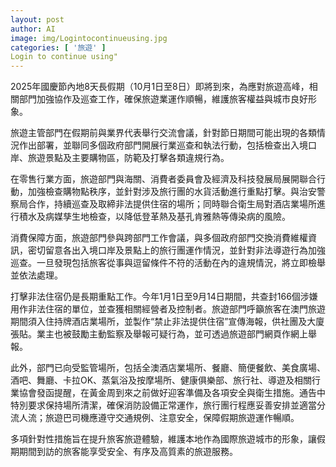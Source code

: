 ```yaml
---
layout: post
author: AI
image: img/Logintocontinueusing.jpg
categories: [ '旅遊' ]
Login to continue using"
---
```

2025年國慶節內地8天長假期（10月1日至8日）即將到來，為應對旅遊高峰，相關部門加強協作及巡查工作，確保旅遊業運作順暢，維護旅客權益與城市良好形象。  

旅遊主管部門在假期前與業界代表舉行交流會議，針對節日期間可能出現的各類情況作出部署，並聯同多個政府部門開展行業巡查和執法行動，包括檢查出入境口岸、旅遊景點及主要購物區，防範及打擊各類違規行為。  

在零售行業方面，旅遊部門與海關、消費者委員會及經濟及科技發展局展開聯合行動，加強檢查購物點秩序，並針對涉及旅行團的水貨活動進行重點打擊。與治安警察局合作，持續巡查及取締非法提供住宿的場所；同時聯合衛生局對酒店業場所進行積水及病媒孳生地檢查，以降低登革熱及基孔肯雅熱等傳染病的風險。  

消費保障方面，旅遊部門參與跨部門工作會議，與多個政府部門交換消費維權資訊，密切留意各出入境口岸及景點上的旅行團運作情況，並針對非法導遊行為加強巡查。一旦發現包括旅客從事與逗留條件不符的活動在內的違規情況，將立即檢舉並依法處理。  

打擊非法住宿仍是長期重點工作。今年1月1日至9月14日期間，共查封166個涉嫌用作非法住宿的單位，並查獲相關經營者及控制者。旅遊部門呼籲旅客在澳門旅遊期間須入住持牌酒店業場所，並製作“禁止非法提供住宿”宣傳海報，供社團及大廈張貼。業主也被鼓勵主動監察及舉報可疑行為，並可透過旅遊部門網頁作網上舉報。  

此外，部門已向受監管場所，包括全澳酒店業場所、餐廳、簡便餐飲、美食廣場、酒吧、舞廳、卡拉OK、蒸氣浴及按摩場所、健康俱樂部、旅行社、導遊及相關行業協會發函提醒，在黃金周到來之前做好迎客準備及各項安全與衛生措施。通告中特別要求保持場所清潔，確保消防設備正常運作，旅行團行程應妥善安排並適當分流人流；旅遊巴司機應遵守交通規例、注意安全，保障假期旅遊運作暢順。  

多項針對性措施旨在提升旅客旅遊體驗，維護本地作為國際旅遊城市的形象，讓假期期間到訪的旅客能享受安全、有序及高質素的旅遊服務。  
